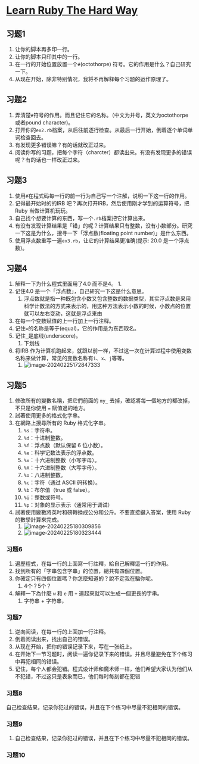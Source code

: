 # [Learn Ruby The Hard Way](http://lrthw.github.io/)

## 习题1

1. 让你的脚本再多印一行。
2. 让你的脚本只印其中的一行。
3. 在一行的开始位置放置一个`#`(octothorpe) 符号。它的作用是什么？自己研究一下。
4. 从现在开始，除非特别情况，我将不再解释每个习题的运作原理了。

## 习题2

1. 弄清楚`#`符号的作用。而且记住它的名称。（中文为井号，英文为octothorpe 或者pound character)。
2. 打开你的`ex2.rb`档案，从后往前逐行检查。从最后一行开始，倒着逐个单词单词检查回去。
3. 有发现更多错误嘛？有的话就改正过来。
4. 阅读你写的习题，把每个字符（charcter）都读出来。有没有发现更多的错误呢？有的话也一样改正过来。

## 习题3

1. 使用`#`在程式码每一行的前一行为自己写一个注解，说明一下这一行的作用。
2. 记得最开始时的的IRB 吧？再次打开IRB，然后使用刚才学到的运算符号，把Ruby 当做计算机玩玩。
3. 自己找个想要计算的东西，写一个`.rb`档案把它计算出来。
4. 有没有发现计算结果是「错」的呢？计算结果只有整数，没有小数部分。研究一下这是为什么，搜寻一下「浮点数(floating point number)」是什么东西。
5. 使用浮点数重写一遍`ex3.rb`，让它的计算结果更准确(提示: 20.0 是一个浮点数)。

## 习题4

1. 解释一下为什么程式里面用了4.0 而不是4。
   1. 
2. 记住4.0 是一个「浮点数」，自己研究一下这是什么意思。
   1. 浮点数就是指一种既包含小数又包含整数的数据类型，其实浮点数是采用科学计数法的方式来表示的，用这种方法表示小数的时候，小数点的位置就可以左右变动，这就是浮点来由
3. 在每一个变数赋值的上一行加上一行注释。
4. 记住`=`的名称是等于(equal)，它的作用是为东西取名。
5. 记住`_`是底线(underscore)。
   1. 下划线
6. 将IRB 作为计算机跑起来，就跟以前一样，不过这一次在计算过程中使用变数名称来做计算，常见的变数名称有`i`、`x`、`j`等等。
   1. ![image-20240225172847333](/home/linbei/.config/Typora/typora-user-images/image-20240225172847333.png)

## 习题5

1. 修改所有的變數名稱，把它們前面的 `my_` 去掉，確認將每一個地方的都改掉，不只是你使用 `=` 賦值過的地方。
2. 試著使用更多的格式化字串。
3. 在網路上搜尋所有的 Ruby 格式化字串。
   1. `%s`：字符串。
   2. `%d`：十进制整数。
   3. `%f`：浮点数（默认保留 6 位小数）。
   4. `%e`：科学记数法表示的浮点数。
   5. `%x`：十六进制整数（小写字母）。
   6. `%X`：十六进制整数（大写字母）。
   7. `%o`：八进制整数。
   8. `%c`：字符（通过 ASCII 码转换）。
   9. `%b`：布尔值（true 或 false）。
   10. `%i`：整数或符号。
   11. `%p`：对象的显示表示（通常用于调试）
4. 試著使用變數將英吋和磅轉換成公分和公斤。不要直接鍵入答案，使用 Ruby 的數學計算來完成。
   1. ![image-20240225180309856](/home/linbei/.config/Typora/typora-user-images/image-20240225180309856.png)
   2. ![image-20240225180323444](/home/linbei/.config/Typora/typora-user-images/image-20240225180323444.png)

### 习题6

1. 遍歷程式，在每一行的上面寫一行註釋，給自己解釋這一行的作用。
2. 找到所有的「字串包含字串」的位置，總共有四個位置。
3. 你確定只有四個位置嗎？你怎麼知道的？說不定我在騙你呢。
   1. 4个？5个？
4. 解釋一下為什麼 `w` 和 `e` 用 `+` 連起來就可以生成一個更長的字串。
   1. 字符串 + 字符串，

### 习题7

1. 逆向阅读，在每一行的上面加一行注释。
2. 倒着阅读出来，找出自己的错误。
3. 从现在开始，把你的错误记录下来，写在一张纸上。
4. 在开始下一节习题时，阅读一遍你记录下来的错误。并且尽量避免在下个练习中再犯相同的错误。
5. 记住，每个人都会犯错。程式设计师和魔术师一样，他们希望大家认为他们从不犯错，不过这只是表象而已，他们每时每刻都在犯错

### 习题8

自己检查结果，记录你犯过的错误，并且在下个练习中尽量不犯相同的错误。

### 习题9

1. 自己检查结果，记录你犯过的错误，并且在下个练习中尽量不犯相同的错误。

### 习题10

​			



